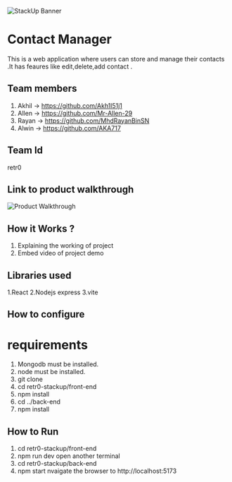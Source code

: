 ![StackUp Banner]([https://tinkerhub.frappe.cloud/files/stackup%20banner.jpeg])
# Contact Manager
This is a web application where users can store and manage their contacts .It has feaures like edit,delete,add  contact .
## Team members
1. Akhil -> https://github.com/Akh1l51j1
2. Allen -> https://github.com/Mr-Allen-29
3. Rayan -> https://github.com/MhdRayanBinSN
4. Alwin -> https://github.com/AKA717
## Team Id
retr0
## Link to product walkthrough
![Product Walkthrough]([https://clipchamp.com/watch/oR2dSbDILaH])
## How it Works ?
1. Explaining the working of project
2. Embed video of project demo
## Libraries used
1.React
2.Nodejs express
3.vite
## How to configure
requirements
============
1. Mongodb must be installed.
2. node must be installed.
3. git clone <repo link>
4. cd retr0-stackup/front-end
5. npm install
6. cd ../back-end
7. npm install
## How to Run
1. cd retr0-stackup/front-end
2. npm run dev
   open another terminal
3. cd retr0-stackup/back-end
4. npm start
    nvaigate the browser to http://localhost:5173
